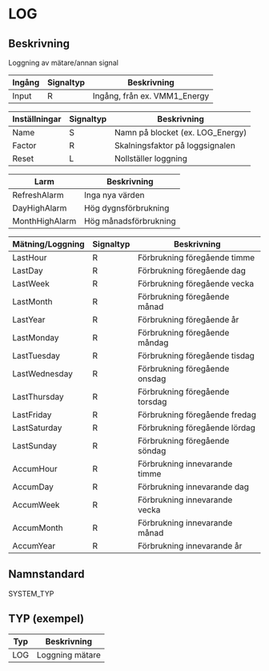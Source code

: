 # LOG

## Beskrivning
Loggning av mätare/annan signal

| Ingång | Signaltyp | Beskrivning |
| --- | --- | --- |
| Input | R | Ingång, från ex. VMM1_Energy |

| Inställningar | Signaltyp | Beskrivning |
| --- | --- | --- |
| Name | S | Namn på blocket (ex. LOG_Energy) |
| Factor | R | Skalningsfaktor på loggsignalen |
| Reset | L | Nollställer loggning |

| Larm | Beskrivning |
| --- | --- |
| RefreshAlarm | Inga nya värden |
| DayHighAlarm | Hög dygnsförbrukning |
| MonthHighAlarm | Hög månadsförbrukning |

| Mätning/Loggning | Signaltyp | Beskrivning |
| --- | --- | --- |
| LastHour | R | Förbrukning föregående timme |
| LastDay | R | Förbrukning föregående dag|
| LastWeek | R | Förbrukning föregående vecka|
| LastMonth | R | Förbrukning föregående månad |
| LastYear | R | Förbrukning föregående år |
| LastMonday | R | Förbrukning föregående måndag |
| LastTuesday | R | Förbrukning föregående tisdag |
| LastWednesday | R | Förbrukning föregående onsdag |
| LastThursday | R | Förbrukning föregående torsdag |
| LastFriday | R | Förbrukning föregående fredag |
| LastSaturday | R | Förbrukning föregående lördag |
| LastSunday | R | Förbrukning föregående söndag |
| AccumHour | R | Förbrukning innevarande timme |
| AccumDay | R | Förbrukning innevarande dag|
| AccumWeek | R | Förbrukning innevarande vecka|
| AccumMonth | R | Förbrukning innevarande månad |
| AccumYear | R | Förbrukning innevarande år |

## Namnstandard

SYSTEM_TYP

## TYP (exempel)

| Typ | Beskrivning |
| --- | --- |
| LOG | Loggning mätare |


